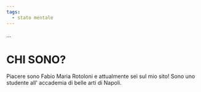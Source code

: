 ```yaml
---
tags:
  - stato mentale
---
```


...
# CHI SONO?

Piacere sono Fabio Maria Rotoloni e attualmente sei sul mio sito!
Sono uno studente all' accademia di belle arti di Napoli.
